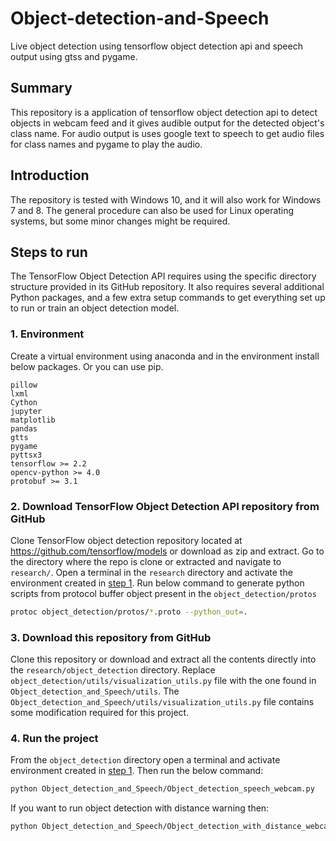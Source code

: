 # Object-detection-and-Speech
Live object detection using tensorflow object detection api and speech output using gtss and pygame.
## Summary
This repository is a application of tensorflow object detection api to detect objects in webcam feed and 
it gives audible output for the detected object's class name. For audio output is uses google text to speech 
to get audio files for class names and pygame to play the audio.

## Introduction
The repository is tested with Windows 10, and it will also work for Windows 7 and 8. The general procedure can also 
be used for Linux operating systems, but some minor changes might be required.

## Steps to run
The TensorFlow Object Detection API requires using the specific directory structure provided in its GitHub repository. It also requires several additional Python packages, and a few extra setup commands to get everything set up to run or train an object detection model. 

### 1. Environment
Create a virtual environment using anaconda and in the environment install below packages. Or you can use pip.

```
pillow
lxml
Cython
jupyter
matplotlib
pandas
gtts
pygame
pyttsx3
tensorflow >= 2.2
opencv-python >= 4.0
protobuf >= 3.1
```


### 2. Download TensorFlow Object Detection API repository from GitHub
Clone TensorFlow object detection repository located at https://github.com/tensorflow/models or download as zip and extract. Go to the directory where the repo is clone or extracted and navigate to `research/`. Open a terminal in the `research` directory and activate the environment created in [step 1](#1-environment). Run below command to generate python scripts from protocol buffer object present in the `object_detection/protos`
```bash
protoc object_detection/protos/*.proto --python_out=.
```

### 3. Download this repository from GitHub
Clone this repository or download and extract all the contents directly into the `research/object_detection` directory. Replace `object_detection/utils/visualization_utils.py` file with the one found in `Object_detection_and_Speech/utils`. The `Object_detection_and_Speech/utils/visualization_utils.py` file contains some modification required for this project.

### 4. Run the project
From the `object_detection` directory open a terminal and activate environment created in [step 1](#1-environment). Then run the below command:
```bash
python Object_detection_and_Speech/Object_detection_speech_webcam.py
```
If you want to run object detection with distance warning then:
```bash
python Object_detection_and_Speech/Object_detection_with_distance_webcam.py
```